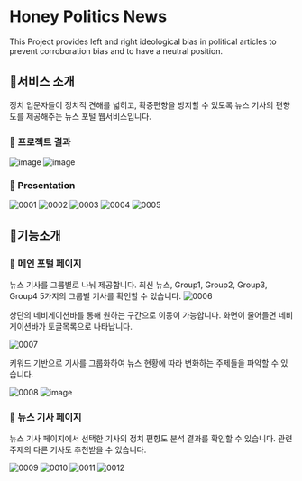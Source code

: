 # Honey Politics News
This Project provides left and right ideological bias in political articles to prevent corroboration bias and to have a neutral position.

## 🚩서비스 소개
정치 입문자들이 정치적 견해를 넓히고, 확증편향을 방지할 수 있도록 뉴스 기사의 편향도를 제공해주는 뉴스 포털 웹서비스입니다.
### 📰 프로젝트 결과
![image](https://user-images.githubusercontent.com/89712324/217545042-c95ca724-d1c3-4e30-9f8f-237cfff2e1a2.png)
![image](https://user-images.githubusercontent.com/89712324/217545100-98080e37-8fad-4224-8967-deae0312bb6d.png)

### 📰 Presentation
![0001](https://user-images.githubusercontent.com/89712324/217544560-da376e9a-8917-4034-88d9-239e27192761.jpg)
![0002](https://user-images.githubusercontent.com/89712324/217544568-119ee2cd-f088-4376-b81e-5a67445204bb.jpg)
![0003](https://user-images.githubusercontent.com/89712324/217544569-68b9d325-36e9-4304-b9b1-440dc95a6ba4.jpg)
![0004](https://user-images.githubusercontent.com/89712324/217544571-cd92b3ed-bb1d-4b65-9554-114c06d97c06.jpg)
![0005](https://user-images.githubusercontent.com/89712324/217544574-84496498-ba00-42c4-9454-dc730defe409.jpg)


## 🚩기능소개

### 📰 메인 포털 페이지

뉴스 기사를 그룹별로 나눠 제공합니다. 최신 뉴스, Group1, Group2, Group3, Group4 5가지의 그룹별 기사를 확인할 수 있습니다.
![0006](https://user-images.githubusercontent.com/89712324/217544579-9033c0a3-f616-4680-afed-a3b57e965f94.jpg)

상단의 네비게이션바를 통해 원하는 구간으로 이동이 가능합니다. 화면이 줄어들면 네비게이션바가 토글목록으로 나타납니다.

![0007](https://user-images.githubusercontent.com/89712324/217544585-37ff5179-ca13-4818-9db2-476d6ec41976.jpg)

키워드 기반으로 기사를 그룹화하여 뉴스 현황에 따라 변화하는 주제들을 파악할 수 있습니다.

![0008](https://user-images.githubusercontent.com/89712324/217544588-5b578c08-6e5d-44fe-a5b9-2b028f806919.jpg)
![image](https://user-images.githubusercontent.com/89712324/217545299-1062fe6a-2273-4007-9cd5-7b597d9004e8.png)


### 📰 뉴스 기사 페이지

뉴스 기사 페이지에서 선택한 기사의 정치 편향도 분석 결과를 확인할 수 있습니다. 관련 주제의 다른 기사도 추천받을 수 있습니다.

![0009](https://user-images.githubusercontent.com/89712324/217544589-6bc0fcf5-1b8e-4bca-95b9-03ce70fa3371.jpg)
![0010](https://user-images.githubusercontent.com/89712324/217544591-ac24f2aa-6a24-4018-9d12-1021e1b95f02.jpg)
![0011](https://user-images.githubusercontent.com/89712324/217544594-88c3843d-ecd0-4fa6-ae6d-ed021e5433ad.jpg)
![0012](https://user-images.githubusercontent.com/89712324/217544600-2871393f-7a54-4020-9f0a-35157dcd9bf4.jpg)
